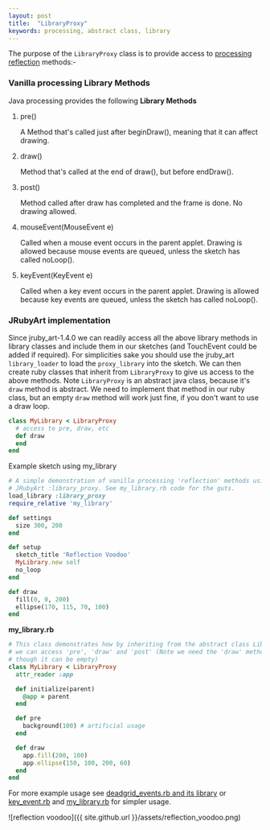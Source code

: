 ```yaml
---
layout: post
title:  "LibraryProxy"
keywords: processing, abstract class, library
---
```

The purpose of the `LibraryProxy` class is to provide access to [processing reflection][library] methods:-

### Vanilla processing Library Methods

Java processing provides the following __Library Methods__

1. pre()

   A Method that's called just after beginDraw(), meaning that it can affect drawing.
2. draw()

   Method that's called at the end of draw(), but before endDraw().
3. post()

   Method called after draw has completed and the frame is done. No drawing allowed.
4. mouseEvent(MouseEvent e)

   Called when a mouse event occurs in the parent applet. Drawing is allowed because mouse events are queued, unless the sketch has called noLoop().
5. keyEvent(KeyEvent e)

   Called when a key event occurs in the parent applet. Drawing is allowed because key events are queued, unless the sketch has called noLoop().

### JRubyArt implementation


Since jruby_art-1.4.0 we can readily access all the above library methods in library classes and include them in our sketches (and TouchEvent could be added if required). For simplicities sake you should use the jruby_art `library_loader` to load the `proxy_library` into the sketch. We can then create ruby classes that inherit from `LibraryProxy` to give us access to the above methods. Note `LibraryProxy` is an abstract java class, because it's `draw` method is abstract. We need to implement that method in our ruby class, but an empty `draw` method will work just fine, if you don't want to use a draw loop.   

```ruby
class MyLibrary < LibraryProxy
  # access to pre, draw, etc
  def draw
  end
end
```

Example sketch using my_library
```ruby
# A simple demonstration of vanilla processing 'reflection' methods using
# JRubyArt :library_proxy. See my_library.rb code for the guts.
load_library :library_proxy
require_relative 'my_library'

def settings
  size 300, 200
end

def setup
  sketch_title 'Reflection Voodoo'
  MyLibrary.new self
  no_loop
end

def draw
  fill(0, 0, 200)
  ellipse(170, 115, 70, 100)
end
```
__my_library.rb__

```ruby
# This class demonstrates how by inheriting from the abstract class LibraryProxy
# we can access 'pre', 'draw' and 'post' (Note we need the 'draw' method even
# though it can be empty)
class MyLibrary < LibraryProxy
  attr_reader :app

  def initialize(parent)
    @app = parent
  end

  def pre
    background(100) # artificial usage
  end

  def draw
    app.fill(200, 100)
    app.ellipse(150, 100, 200, 60)
  end
end
```

For more example usage see [deadgrid_events.rb and its library][dead_grid] or [key_event.rb][key_event] and [my_library.rb][my_library] for simpler usage.

[dead_grid]:https://github.com/ruby-processing/JRubyArt-examples/blob/master/processing_app/library/library_proxy/deadgrid_events.rb

[key_event]:https://github.com/ruby-processing/JRubyArt-examples/blob/master/processing_app/library/library_proxy/key_event.rb

[my_library]:https://github.com/ruby-processing/JRubyArt-examples/blob/master/processing_app/library/library_proxy/library/my_library/my_library.rb

![reflection voodoo]({{ site.github.url }}/assets/reflection_voodoo.png)

[library]:https://github.com/processing/processing/wiki/Library-Basics
